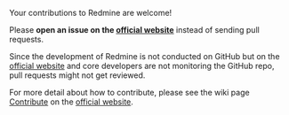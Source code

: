 Your contributions to Redmine are welcome!

Please **open an issue on the [official website]** instead of sending pull requests.

Since the development of Redmine is not conducted on GitHub but on the [official website] and core developers are not monitoring the GitHub repo, pull requests might not get reviewed.

For more detail about how to contribute, please see the wiki page [Contribute] on the [official website].

[official website]: https://www.redmine.org/
[Contribute]: https://www.redmine.org/projects/redmine/wiki/Contribute
